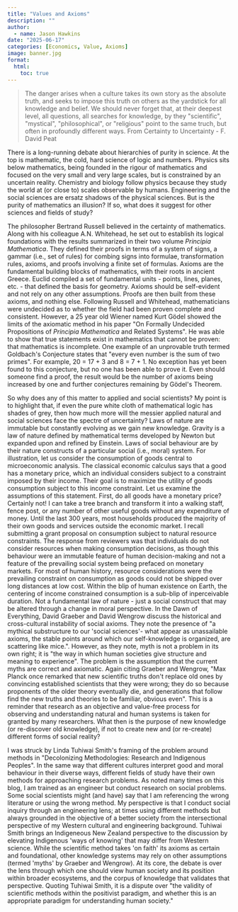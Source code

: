 ```yaml
---
title: "Values and Axioms"
description: ""
author:
  - name: Jason Hawkins
date: "2025-06-17"
categories: [Economics, Value, Axioms]
image: banner.jpg
format: 
  html:
    toc: true
---
```


> The danger arises when a culture takes its own story as the absolute truth, and seeks to impose this truth on others as the yardstick for all knowledge and belief. We should never forget that, at their deepest level, all questions, all searches for knowledge, by they "scientific", "mystical", "philosophical", or "religious" point to the same truch, but often in profoundly different ways.
From Certainty to Uncertainty - F. David Peat

There is a long-running debate about hierarchies of purity in science. At the top is mathematic, the cold, hard science of logic and numbers. Physics sits below mathematics, being founded in the rigour of mathematics and focused on the very small and very large scales, but is constrained by an uncertain reality. Chemistry and biology follow physics because they study the world at (or close to) scales observable by humans. Engineering and the social sciences are ersatz shadows of the physical sciences. But is the purity of mathematics an illusion? If so, what does it suggest for other sciences and fields of study?

The philosopher Bertrand Russell believed in the certainty of mathematics. Along with his colleague A.N. Whitehead, he set out to establish its logical foundations with the results summarized in their two volume *Principia Mathematica*. They defined their proofs in terms of a system of signs, a gammar (i.e., set of rules) for combing signs into formulae, transformation rules, axioms, and proofs involving a finite set of formulas. Axioms are the fundamental building blocks of mathematics, with their roots in ancient Greece. Euclid compiled a set of fundamental units - points, lines, planes, etc. - that defined the basis for geometry. Axioms should be self-evident and not rely on any other assumptions. Proofs are then built from these axioms, and nothing else. Following Russell and Whitehead, mathematicians were undecided as to whether the field had been proven complete and consistent. However, a 25 year old Wiener named Kurt Gödel showed the limits of the axiomatic method in his paper "On Formally Undecided Propositions of *Principia Mathematica* and Related Systems". He was able to show that true statements exist in mathematics that cannot be proven: that mathematics is incomplete. One example of an unprovable truth termed Goldbach's Conjecture states that "every even number is the sum of two primes". For example, 20 = 17 + 3 and 8 = 7 + 1. No exception has yet been found to this conjecture, but no one has been able to prove it. Even should someone find a proof, the result would be the number of axioms being increased by one and further conjectures remaining by Gödel's Theorem.

So why does any of this matter to applied and social scientists? My point is to highlight that, if even the pure white cloth of mathematical logic has shades of grey, then how much more will the messier applied natural and social sciences face the spectre of uncertainty? Laws of nature are immutable but constantly evolving as we gain new knowledge. Gravity is a law of nature defined by mathematical terms developed by Newton but expanded upon and refined by Einstein. Laws of social behaviour are by their nature constructs of a particular social (i.e., moral) system. For illustration, let us consider the consumption of goods central to microeconomic analysis. The classical economic calculus says that a good has a monetary price, which an individual considers subject to a constraint imposed by their income. Their goal is to maximize the utility of goods consumption subject to this income constraint. Let us examine the assumptions of this statement. First, do all goods have a monetary price? Certainly not! I can take a tree branch and transform it into a walking staff, fence post, or any number of other useful goods without any expenditure of money. Until the last 300 years, most households produced the majority of their own goods and services outside the economic market. I recall submitting a grant proposal on consumption subject to natural resource constraints. The response from reviewers was that individuals do not consider resources when making consumption decisions, as though this behaviour were an immutable feature of human decision-making and not a feature of the prevailing social system being prefaced on monetary markets. For most of human history, resource considerations were the prevailing constraint on consumption as goods could not be shipped over long distances at low cost. Within the blip of human existence on Earth, the centering of income constrained consumption is a sub-blip of inperceivable duration. Not a fundamental law of nature - just a social construct that may be altered through a change in moral perspective. In the Dawn of Everything, David Graeber and David Wengrow discuss the historical and cross-cultural instability of social axioms. They note the presence of "a mythical substructure to our 'social sciences'- what appear as unassailable axioms, the stable points around which our self-knowledge is organized, are scattering like mice.". However, as they note, myth is not a problem in its own right; it is "the way in which human societies give structure and meaning to experience". The problem is the assumption that the current myths are correct and axiomatic. Again citing Graeber and Wengrow, "Max Planck once remarked that new scientific truths don't replace old ones by convincing established scientists that they were wrong; they do so because proponents of the older theory eventually die, and generations that follow find the new truths and theories to be familiar, obvious even". This is a reminder that research as an objective and value-free process for observing and understanding natural and human systems is taken for granted by many researchers. What then is the purpose of new knowledge (or re-discover old knowledge), if not to create new and (or re-create) different forms of social reality?

I was struck by Linda Tuhiwai Smith's framing of the problem around methods in "Decolonizing Methodologies: Research and Indigenous Peoples". In the same way that different cultures interpret good and moral behaviour in their diverse ways, different fields of study have their own methods for approaching research problems. As noted many times on this blog, I am trained as an engineer but conduct research on social problems. Some social scientists might (and have) say that I am referencing the wrong literature or using the wrong method. My perspective is that I conduct social inquiry through an engineering lens; at times using different methods but always grounded in the objective of a better society from the intersectional perspective of my Western cultural and engineering background. Tuhiwai Smith brings an Indigeneous New Zealand perspective to the discussion by elevating Indigenous 'ways of knowing' that may differ from Western science. While the scientific method takes 'on faith' its axioms as certain and foundational, other knowledge systems may rely on other assumptions (termed 'myths' by Graeber and Wengrow). At its core, the debate is over the lens through which one should view human society and its position within broader ecosystems, and the corpus of knowledge that validates that perspective. Quoting Tuhiwai Smith, it is a dispute over "the validity of scientific methods within the positivist paradigm, and whether this is an appropriate paradigm for understanding human society."

